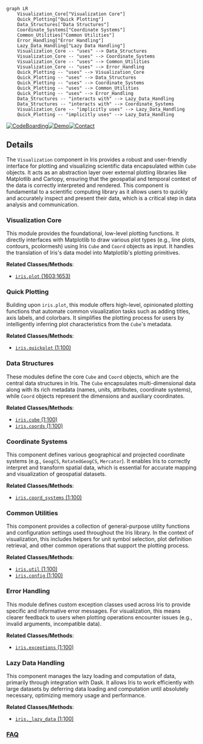 ```mermaid
graph LR
    Visualization_Core["Visualization Core"]
    Quick_Plotting["Quick Plotting"]
    Data_Structures["Data Structures"]
    Coordinate_Systems["Coordinate Systems"]
    Common_Utilities["Common Utilities"]
    Error_Handling["Error Handling"]
    Lazy_Data_Handling["Lazy Data Handling"]
    Visualization_Core -- "uses" --> Data_Structures
    Visualization_Core -- "uses" --> Coordinate_Systems
    Visualization_Core -- "uses" --> Common_Utilities
    Visualization_Core -- "uses" --> Error_Handling
    Quick_Plotting -- "uses" --> Visualization_Core
    Quick_Plotting -- "uses" --> Data_Structures
    Quick_Plotting -- "uses" --> Coordinate_Systems
    Quick_Plotting -- "uses" --> Common_Utilities
    Quick_Plotting -- "uses" --> Error_Handling
    Data_Structures -- "interacts with" --> Lazy_Data_Handling
    Data_Structures -- "interacts with" --> Coordinate_Systems
    Visualization_Core -- "implicitly uses" --> Lazy_Data_Handling
    Quick_Plotting -- "implicitly uses" --> Lazy_Data_Handling
```

[![CodeBoarding](https://img.shields.io/badge/Generated%20by-CodeBoarding-9cf?style=flat-square)](https://github.com/CodeBoarding/GeneratedOnBoardings)[![Demo](https://img.shields.io/badge/Try%20our-Demo-blue?style=flat-square)](https://www.codeboarding.org/demo)[![Contact](https://img.shields.io/badge/Contact%20us%20-%20contact@codeboarding.org-lightgrey?style=flat-square)](mailto:contact@codeboarding.org)

## Details

The `Visualization` component in Iris provides a robust and user-friendly interface for plotting and visualizing scientific data encapsulated within `Cube` objects. It acts as an abstraction layer over external plotting libraries like Matplotlib and Cartopy, ensuring that the geospatial and temporal context of the data is correctly interpreted and rendered. This component is fundamental to a scientific computing library as it allows users to quickly and accurately inspect and present their data, which is a critical step in data analysis and communication.

### Visualization Core
This module provides the foundational, low-level plotting functions. It directly interfaces with Matplotlib to draw various plot types (e.g., line plots, contours, pcolormesh) using Iris `Cube` and `Coord` objects as input. It handles the translation of Iris's data model into Matplotlib's plotting primitives.


**Related Classes/Methods**:

- <a href="https://github.com/SciTools/iris/blob/main/lib/iris/plot.py#L1603-L1653" target="_blank" rel="noopener noreferrer">`iris.plot` (1603:1653)</a>


### Quick Plotting
Building upon `iris.plot`, this module offers high-level, opinionated plotting functions that automate common visualization tasks such as adding titles, axis labels, and colorbars. It simplifies the plotting process for users by intelligently inferring plot characteristics from the `Cube`'s metadata.


**Related Classes/Methods**:

- <a href="https://github.com/SciTools/iris/blob/main/lib/iris/quickplot.py#L1-L100" target="_blank" rel="noopener noreferrer">`iris.quickplot` (1:100)</a>


### Data Structures
These modules define the core `Cube` and `Coord` objects, which are the central data structures in Iris. The `Cube` encapsulates multi-dimensional data along with its rich metadata (names, units, attributes, coordinate systems), while `Coord` objects represent the dimensions and auxiliary coordinates.


**Related Classes/Methods**:

- <a href="https://github.com/SciTools/iris/blob/main/lib/iris/cube.py#L1-L100" target="_blank" rel="noopener noreferrer">`iris.cube` (1:100)</a>
- <a href="https://github.com/SciTools/iris/blob/main/lib/iris/coords.py#L1-L100" target="_blank" rel="noopener noreferrer">`iris.coords` (1:100)</a>


### Coordinate Systems
This component defines various geographical and projected coordinate systems (e.g., `GeogCS`, `RotatedGeogCS`, `Mercator`). It enables Iris to correctly interpret and transform spatial data, which is essential for accurate mapping and visualization of geospatial datasets.


**Related Classes/Methods**:

- <a href="https://github.com/SciTools/iris/blob/main/lib/iris/coord_systems.py#L1-L100" target="_blank" rel="noopener noreferrer">`iris.coord_systems` (1:100)</a>


### Common Utilities
This component provides a collection of general-purpose utility functions and configuration settings used throughout the Iris library. In the context of visualization, this includes helpers for unit symbol selection, plot definition retrieval, and other common operations that support the plotting process.


**Related Classes/Methods**:

- <a href="https://github.com/SciTools/iris/blob/main/lib/iris/util.py#L1-L100" target="_blank" rel="noopener noreferrer">`iris.util` (1:100)</a>
- <a href="https://github.com/SciTools/iris/blob/main/lib/iris/config.py#L1-L100" target="_blank" rel="noopener noreferrer">`iris.config` (1:100)</a>


### Error Handling
This module defines custom exception classes used across Iris to provide specific and informative error messages. For visualization, this means clearer feedback to users when plotting operations encounter issues (e.g., invalid arguments, incompatible data).


**Related Classes/Methods**:

- <a href="https://github.com/SciTools/iris/blob/main/lib/iris/exceptions.py#L1-L100" target="_blank" rel="noopener noreferrer">`iris.exceptions` (1:100)</a>


### Lazy Data Handling
This component manages the lazy loading and computation of data, primarily through integration with Dask. It allows Iris to work efficiently with large datasets by deferring data loading and computation until absolutely necessary, optimizing memory usage and performance.


**Related Classes/Methods**:

- <a href="https://github.com/SciTools/iris/blob/main/lib/iris/_lazy_data.py#L1-L100" target="_blank" rel="noopener noreferrer">`iris._lazy_data` (1:100)</a>




### [FAQ](https://github.com/CodeBoarding/GeneratedOnBoardings/tree/main?tab=readme-ov-file#faq)